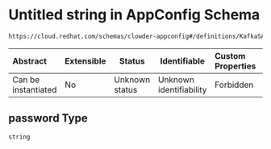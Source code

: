 # Untitled string in AppConfig Schema

```txt
https://cloud.redhat.com/schemas/clowder-appconfig#/definitions/KafkaSASLConfig/properties/password
```




| Abstract            | Extensible | Status         | Identifiable            | Custom Properties | Additional Properties | Access Restrictions | Defined In                                                    |
| :------------------ | ---------- | -------------- | ----------------------- | :---------------- | --------------------- | ------------------- | ------------------------------------------------------------- |
| Can be instantiated | No         | Unknown status | Unknown identifiability | Forbidden         | Allowed               | none                | [schema.json\*](../../out/schema.json "open original schema") |

## password Type

`string`
